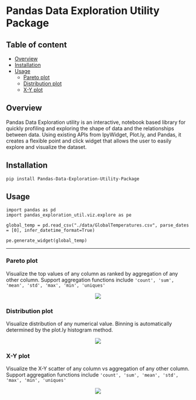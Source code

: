 # Pandas Data Exploration Utility Package

## Table of content
  * [Overview](#overview)
  * [Installation](#installation)
  * [Usage](#usage)
    + [Pareto plot](#pareto-plot)
    + [Distribution plot](#distribution-plot)
    + [X-Y plot](#x-y-plot)

## Overview
Pandas Data Exploration utility is an interactive, notebook based library for quickly profiling and exploring the shape of data and the relationships between data. Using existing APIs from IpyWidget, Plot.ly, and Pandas, it creates a flexible point and click widget that allows the user to easily explore and visualize the dataset.

## Installation
```
pip install Pandas-Data-Exploration-Utility-Package
```

## Usage
```
import pandas as pd
import pandas_exploration_util.viz.explore as pe

global_temp = pd.read_csv("./data/GlobalTemperatures.csv", parse_dates = [0], infer_datetime_format=True)

pe.generate_widget(global_temp)
```
***
### Pareto plot
Visualize the top values of any column as ranked by aggregation of any other column. Support aggregation functions include `'count', 'sum', 'mean', 'std', 'max', 'min', 'uniques'`
<p align="center">
    <img src="https://raw.githubusercontent.com/yifeihuang/pandas_exploration_util/master/img/pareto.png">
</a></p>

### Distribution plot
Visualize distribution of any numerical value. Binning is automatically determined by the plot.ly histogram method.
<p align="center">
    <img src="https://raw.githubusercontent.com/yifeihuang/pandas_exploration_util/master/img/distribution.png">
</a></p>

### X-Y plot
Visualize the X-Y scatter of any column vs aggregation of any other column. Support aggregation functions include `'count', 'sum', 'mean', 'std', 'max', 'min', 'uniques'`
<p align="center">
    <img src="https://raw.githubusercontent.com/yifeihuang/pandas_exploration_util/master/img/x-y.png">
</a></p>